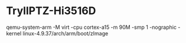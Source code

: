 # TryllPTZ-Hi3516D

qemu-system-arm -M virt -cpu cortex-a15 -m 90M -smp 1 -nographic -kernel linux-4.9.37/arch/arm/boot/zImage

